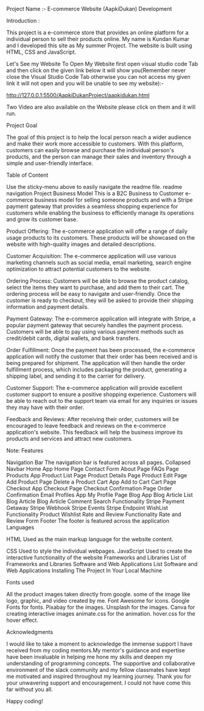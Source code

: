 Project Name :- E-commerce Website (AapkiDukan) Development

Introduction :

This project is a e-commerce store that provides an online platform for a individual person to sell their products online. My name is  Kundan Kumar and I developed this site as My summer Project. The website is built using HTML, CSS and JavaScript. 

Let's See my Website To Open My Website first open visual studio code Tab and then click on the given link below it will show you(Remember never close the Visual Studio Code Tab otherwise you can not access my given link it will not open and you will be unable to see my website):-

http://127.0.0.1:5500/AapkiDukanProject/aapkidukan.html

Two Video are also available on the Website please click on them and it will run. 

Project Goal

The goal of this project is to help the local person reach a wider audience and make their work more accessible to customers. With this platform, customers can easily browse and purchase the individual person's products, and the person can manage their sales and inventory through a simple and user-friendly interface.

Table of Content

Use the sticky-menu above to easily navigate the readme file.
readme navigation
Project Business Model
This is a B2C Business to Customer e-commerce business model for selling  someone products and with a Stripe payment gateway that provides a seamless shopping experience for customers while enabling the business to efficiently manage its operations and grow its customer base.

Product Offering: 
The e-commerce application will offer a range of daily usage products to its customers. These products will be showcased on the website with high-quality images and detailed descriptions.

Customer Acquisition: 
The e-commerce application will use various marketing channels such as social media, email marketing, search engine optimization to attract potential customers to the website.

Ordering Process: 
Customers will be able to browse the product catalog, select the items they want to purchase, and add them to their cart. The ordering process will be easy to navigate and user-friendly. Once the customer is ready to checkout, they will be asked to provide their shipping information and payment details.

Payment Gateway: 
The e-commerce application will integrate with Stripe, a popular payment gateway that securely handles the payment process. Customers will be able to pay using various payment methods such as credit/debit cards, digital wallets, and bank transfers.

Order Fulfillment: 
Once the payment has been processed, the e-commerce application will notify the customer that their order has been received and is being prepared for shipment. The application will then handle the order fulfillment process, which includes packaging the product, generating a shipping label, and sending it to the carrier for delivery.

Customer Support: 
The e-commerce application will provide excellent customer support to ensure a positive shopping experience. Customers will be able to reach out to the support team via email for any inquiries or issues they may have with their order.

Feedback and Reviews: 
After receiving their order, customers will be encouraged to leave feedback and reviews on the e-commerce application's website. This feedback will help the business improve its products and services and attract new customers.

Note:
Features

Navigation Bar
The navigation bar is featured across all pages.
Collapsed Navbar
Home App
Home Page
Contact Form
About Page
FAQs Page
Products App
Product List Page
Product Details Page
Product Edit Page
Add Product Page
Delete a Product
Cart App
Add to Cart
Cart Page
Checkout App
Checkout Page
Checkout Confirmation Page
Order Confirmation Email
Profiles App
My Profile Page
Blog App
Blog Article List
Blog Article
Blog Article Comment
Search Functionality
Stripe Payment Getaway
Stripe Webhook
Stripe Events
Stripe Endpoint
WishList Functionality
Product Wishlist
Rate and Review Functionality
Rate and Review Form
Footer
The footer is featured across the application
Languages

HTML
Used as the main markup language for the website content.

CSS
Used to style the individual webpages.
JavaScript
Used to create the interactive functionality of the website
Frameworks and Libraries
List of Frameworks and Libraries
Software and Web Applications
List Software and Web Applications
Installing The Project In Your Local Machine

Fonts used

All the product images taken directly from google. 
some of the image like logo, graphic, and video created by me. 
Font Awesome for icons.
Google Fonts for fonts.
Pixabay for the images.
Unsplash for the images.
Canva for creating interactive images
animate.css for the animation.
hover.css for the hover effect.

Acknowledgments

I would like to take a moment to acknowledge the immense support I have received from my coding mentors.My mentor's guidance and expertise have been invaluable in helping me hone my skills and deepen my understanding of programming concepts. The supportive and collaborative environment of the slack community and my fellow classmates have kept me motivated and inspired throughout my learning journey. Thank you for your unwavering support and encouragement. I could not have come this far without you all.

Happy coding!
